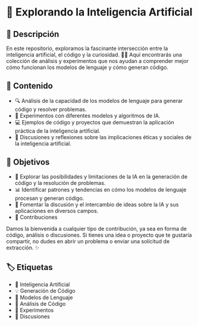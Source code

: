 # 🚀 Explorando la Inteligencia Artificial

## 📌 Descripción

En este repositorio, exploramos la fascinante intersección entre la inteligencia artificial, el código y la curiosidad. 🤖💡 Aquí encontrarás una colección de análisis y experimentos que nos ayudan a comprender mejor cómo funcionan los modelos de lenguaje y cómo generan código.

## 📂 Contenido

- 🔍 Análisis de la capacidad de los modelos de lenguaje para generar código y resolver problemas.
- 🧪 Experimentos con diferentes modelos y algoritmos de IA.
- 💻 Ejemplos de código y proyectos que demuestran la aplicación práctica de la inteligencia artificial.
- 🤔 Discusiones y reflexiones sobre las implicaciones éticas y sociales de la inteligencia artificial.

## 🎯 Objetivos

- 🚀 Explorar las posibilidades y limitaciones de la IA en la generación de código y la resolución de problemas.
- 📊 Identificar patrones y tendencias en cómo los modelos de lenguaje procesan y generan código.
- 💬 Fomentar la discusión y el intercambio de ideas sobre la IA y sus aplicaciones en diversos campos.
- 🤝 Contribuciones

Damos la bienvenida a cualquier tipo de contribución, ya sea en forma de código, análisis o discusiones. Si tienes una idea o proyecto que te gustaría compartir, no dudes en abrir un problema o enviar una solicitud de extracción. ✨

## 🏷️ Etiquetas

- 🤖 Inteligencia Artificial
- 💡 Generación de Código
- 📜 Modelos de Lenguaje
- 🔎 Análisis de Código
- 🧪 Experimentos
- 💬 Discusiones
